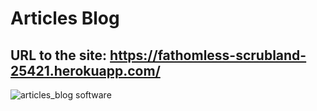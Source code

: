 # Articles Blog
## URL to the site: https://fathomless-scrubland-25421.herokuapp.com/
![articles_blog software](https://github.com/adidereviani/articles_blog/blob/main/article%20blog.png)
